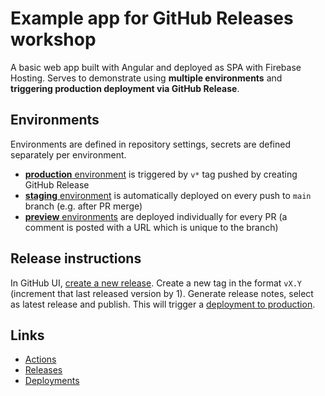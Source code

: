 # Example app for GitHub Releases workshop

A basic web app built with Angular and deployed as SPA with Firebase Hosting. Serves to demonstrate using **multiple environments** and **triggering production deployment via GitHub Release**.

## Environments

Environments are defined in repository settings, secrets are defined separately per environment.

- [**production** environment](./.github/workflows/production.yml) is triggered by `v*` tag pushed by creating GitHub Release
- [**staging** environment](./.github/workflows/staging.yml) is automatically deployed on every push to `main` branch (e.g. after PR merge)
- [**preview** environments](./.github/workflows/preview.yml) are deployed individually for every PR (a comment is posted with a URL which is unique to the branch)

## Release instructions

In GitHub UI, [create a new release](https://github.com/flowup/releases-example-app/releases/new). Create a new tag in the format `vX.Y` (increment that last released version by 1). Generate release notes, select as latest release and publish. This will trigger a [deployment to production](https://github.com/flowup/releases-example-app/actions/workflows/production.yml).

## Links

- [Actions](https://github.com/flowup/releases-example-app/actions)
- [Releases](https://github.com/flowup/releases-example-app/releases)
- [Deployments](https://github.com/flowup/releases-example-app/deployments)
